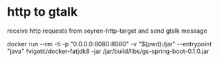 # http to gtalk

receive http requests from seyren-http-target and send gtalk message
  
docker run --rm -ti -p "0.0.0.0:8080:8080" -v "$(pwd):/jar"  --entrypoint "java" fvigotti/docker-fatjdk8 -jar /jar/build/libs/gs-spring-boot-0.1.0.jar 